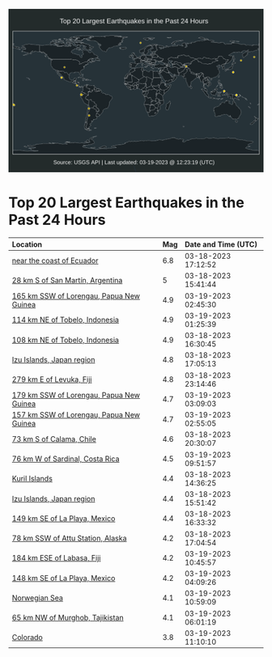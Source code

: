 ![Map](./map.png)

# Top 20 Largest Earthquakes in the Past 24 Hours

| Location | Mag | Date and Time (UTC) |
|:---|:---|:---|
| [near the coast of Ecuador](https://earthquake.usgs.gov/earthquakes/eventpage/us7000jl3s) | 6.8 | 03-18-2023 17:12:52 |
| [28 km S of San Martín, Argentina](https://earthquake.usgs.gov/earthquakes/eventpage/us7000jl36) | 5 | 03-18-2023 15:41:44 |
| [165 km SSW of Lorengau, Papua New Guinea](https://earthquake.usgs.gov/earthquakes/eventpage/us7000jl6g) | 4.9 | 03-19-2023 02:45:30 |
| [114 km NE of Tobelo, Indonesia](https://earthquake.usgs.gov/earthquakes/eventpage/us7000jl69) | 4.9 | 03-19-2023 01:25:39 |
| [108 km NE of Tobelo, Indonesia](https://earthquake.usgs.gov/earthquakes/eventpage/us7000jl3d) | 4.9 | 03-18-2023 16:30:45 |
| [Izu Islands, Japan region](https://earthquake.usgs.gov/earthquakes/eventpage/us7000jl3l) | 4.8 | 03-18-2023 17:05:13 |
| [279 km E of Levuka, Fiji](https://earthquake.usgs.gov/earthquakes/eventpage/us7000jl5y) | 4.8 | 03-18-2023 23:14:46 |
| [179 km SSW of Lorengau, Papua New Guinea](https://earthquake.usgs.gov/earthquakes/eventpage/us7000jl6k) | 4.7 | 03-19-2023 03:09:03 |
| [157 km SSW of Lorengau, Papua New Guinea](https://earthquake.usgs.gov/earthquakes/eventpage/us7000jl6i) | 4.7 | 03-19-2023 02:55:05 |
| [73 km S of Calama, Chile](https://earthquake.usgs.gov/earthquakes/eventpage/us7000jl58) | 4.6 | 03-18-2023 20:30:07 |
| [76 km W of Sardinal, Costa Rica](https://earthquake.usgs.gov/earthquakes/eventpage/us7000jl8b) | 4.5 | 03-19-2023 09:51:57 |
| [Kuril Islands](https://earthquake.usgs.gov/earthquakes/eventpage/us7000jl2z) | 4.4 | 03-18-2023 14:36:25 |
| [Izu Islands, Japan region](https://earthquake.usgs.gov/earthquakes/eventpage/us7000jl38) | 4.4 | 03-18-2023 15:51:42 |
| [149 km SE of La Playa, Mexico](https://earthquake.usgs.gov/earthquakes/eventpage/us7000jl3e) | 4.4 | 03-18-2023 16:33:32 |
| [78 km SSW of Attu Station, Alaska](https://earthquake.usgs.gov/earthquakes/eventpage/us7000jl3p) | 4.2 | 03-18-2023 17:04:54 |
| [184 km ESE of Labasa, Fiji](https://earthquake.usgs.gov/earthquakes/eventpage/us7000jl8l) | 4.2 | 03-19-2023 10:45:57 |
| [148 km SE of La Playa, Mexico](https://earthquake.usgs.gov/earthquakes/eventpage/us7000jl6s) | 4.2 | 03-19-2023 04:09:26 |
| [Norwegian Sea](https://earthquake.usgs.gov/earthquakes/eventpage/us7000jl8m) | 4.1 | 03-19-2023 10:59:09 |
| [65 km NW of Murghob, Tajikistan](https://earthquake.usgs.gov/earthquakes/eventpage/us7000jl75) | 4.1 | 03-19-2023 06:01:19 |
| [Colorado](https://earthquake.usgs.gov/earthquakes/eventpage/us7000jl8p) | 3.8 | 03-19-2023 11:10:10 |
